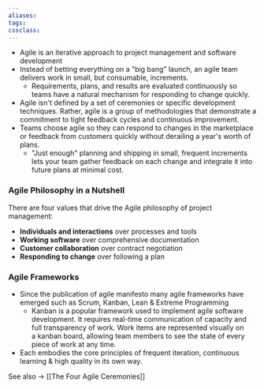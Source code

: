```yaml
---
aliases:
tags:
cssclass: 
---
```


- Agile is an iterative approach to project management and software development
- Instead of betting everything on a "big bang" launch, an agile team delivers work in small, but consumable, increments. 
	- Requirements, plans, and results are evaluated continuously so teams have a natural mechanism for responding to change quickly.
- Agile isn't defined by a set of ceremonies or specific development techniques. Rather, agile is a group of methodologies that demonstrate a commitment to tight feedback cycles and continuous improvement.
- Teams choose agile so they can respond to changes in the marketplace or feedback from customers quickly without derailing a year's worth of plans. 
	- "Just enough" planning and shipping in small, frequent increments lets your team gather feedback on each change and integrate it into future plans at minimal cost.

### Agile Philosophy in a Nutshell
There are four values that drive the Agile philosophy of project management:

- **Individuals and interactions** over processes and tools
- **Working software** over comprehensive documentation
- **Customer collaboration** over contract negotiation
- **Responding to change** over following a plan

### Agile Frameworks
- Since the publication of agile manifesto many agile frameworks have emerged such as Scrum, Kanban, Lean & Extreme Programming
	- Kanban is a popular framework used to implement agile software development. It requires real-time communication of capacity and full transparency of work. Work items are represented visually on a kanban board, allowing team members to see the state of every piece of work at any time.
- Each embodies the core principles of frequent iteration, continuous learning & high quality in its own way.


See also → [[The Four Agile Ceremonies]]